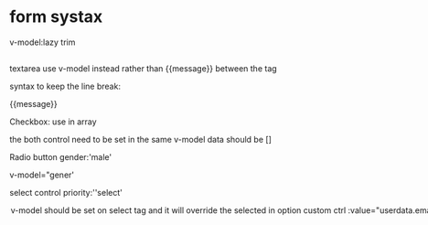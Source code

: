 # form systax

v-model:lazy
trim

## 
textarea use v-model instead rather than {{message}} between the tag

syntax to keep the line break:
<p style="white-space: pre">{{message}}</p>


Checkbox: 
use in array

the both control need to be set in the same v-model
data should be []

Radio button
gender:'male'

v-model="gener'

select control
priority:''select'
<option v-for="pro in proties " :selected="priority==='Medium'">
v-model should be set on select tag and it will override the selected in option
  
 ## custom ctrl
 
 :value="userdata.email"
 @input="userdata.email=$event.target.vaule"
 
 create switch compoent can use v-model
 
 v-model is waiting for event : this.$emit('input',isOn);
 
 <template>
    <div id="on"
         @click="switched(true)"
         :class="{active:value}">On</div>
      <div id="off"
         @click="switched(false)"
         :class="{active:!value}">Off</div>
  </template>
 
 props:['value'],
 methods:{

  switched(isOn){
    this.$emit('input',isOn)}
    
